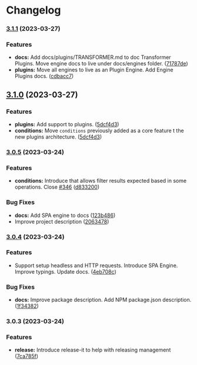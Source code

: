# Changelog

### [3.1.1](https://github.com/obetomuniz/tatooine/compare/3.1.0...3.1.1) (2023-03-27)


### Features

* **docs:** Add docs/plugins/TRANSFORMER.md to doc Transformer Plugins. Move engine docs to live under docs/engines folder. ([71787de](https://github.com/obetomuniz/tatooine/commit/71787dee9d0f4fd7354a261560a490e726d039b3))
* **plugins:** Move all engines to live as an Plugin Engine. Add Engine Plugins docs. ([cdbacc7](https://github.com/obetomuniz/tatooine/commit/cdbacc769818c90934190b5ff97ef163bda21dc7))

## [3.1.0](https://github.com/obetomuniz/tatooine/compare/3.0.5...3.1.0) (2023-03-27)

### Features

- **plugins:** Add support to plugins. ([5dcf4d3](https://github.com/obetomuniz/tatooine/commit/5dcf4d35146f27e9fae03b3ba16cacbd1361567d))
- **conditions:** Move `conditions` previously added as a core feature t the new plugins architecture. ([5dcf4d3](https://github.com/obetomuniz/tatooine/commit/5dcf4d35146f27e9fae03b3ba16cacbd1361567d))

### [3.0.5](https://github.com/obetomuniz/tatooine/compare/3.0.4...3.0.5) (2023-03-24)

### Features

- **conditions:** Introduce that allows filter results expected based in some operations. Close [#346](https://github.com/obetomuniz/tatooine/issues/346) ([d833200](https://github.com/obetomuniz/tatooine/commit/d8332005f9627b3c16ca304b50edf8ac59a18b50))

### Bug Fixes

- **docs:** Add SPA engine to docs ([123b486](https://github.com/obetomuniz/tatooine/commit/123b486c07a98c0cf75242013f830eea1020a4bf))
- Improve project description ([2063478](https://github.com/obetomuniz/tatooine/commit/20634786a9869012ce7c9644d7aa7e9a3e360e2c))

### [3.0.4](https://github.com/obetomuniz/tatooine/compare/3.0.3...3.0.4) (2023-03-24)

### Features

- Support setup headless and HTTP requests. Introduce SPA Engine. Improve typings. Update docs. ([4eb708c](https://github.com/obetomuniz/tatooine/commit/4eb708c2d474c21eb043fe779068c16427dffa70))

### Bug Fixes

- **docs:** Improve package description. Add NPM package.json description. ([1f34382](https://github.com/obetomuniz/tatooine/commit/1f34382fc939a22ccb3c60266490baf545f9f826))

### 3.0.3 (2023-03-24)

### Features

- **release:** Introduce release-it to help with releasing management ([7ca785f](https://github.com/obetomuniz/tatooine/commit/7ca785fffe09981d93a2adc8e4ec4856f6943821))